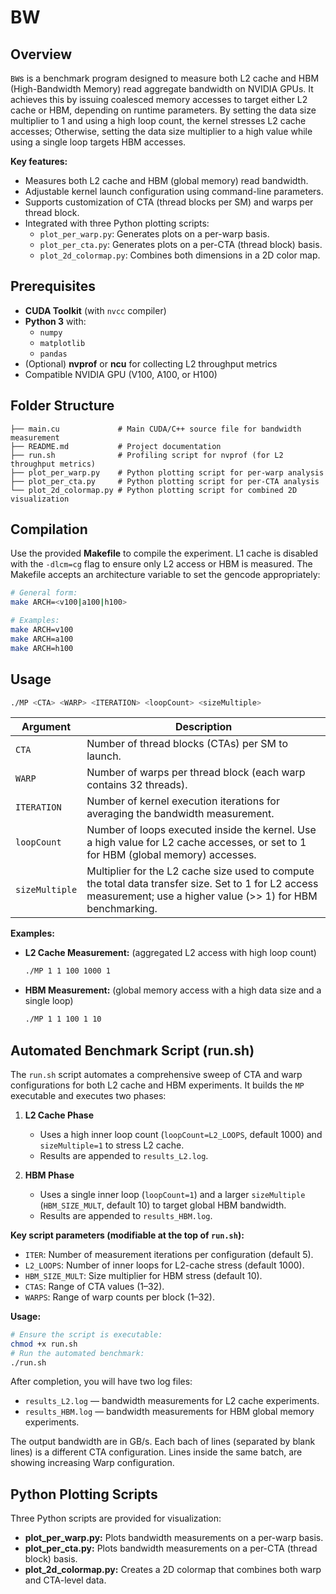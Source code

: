 # BW

## Overview

`BW`s is a benchmark program designed to measure both L2 cache and HBM (High-Bandwidth Memory) read aggregate bandwidth on NVIDIA GPUs. It achieves this by issuing coalesced memory accesses to target either L2 cache or HBM, depending on runtime parameters. By setting the data size multiplier to 1 and using a high loop count, the kernel stresses L2 cache accesses; Otherwise, setting the data size multiplier to a high value while using a single loop targets HBM accesses.

**Key features:**
- Measures both L2 cache and HBM (global memory) read bandwidth.
- Adjustable kernel launch configuration using command-line parameters.
- Supports customization of CTA (thread blocks per SM) and warps per thread block.
- Integrated with three Python plotting scripts:
  - `plot_per_warp.py`: Generates plots on a per-warp basis.
  - `plot_per_cta.py`: Generates plots on a per-CTA (thread block) basis.
  - `plot_2d_colormap.py`: Combines both dimensions in a 2D color map.

## Prerequisites

- **CUDA Toolkit** (with `nvcc` compiler)
- **Python 3** with:
  - `numpy`
  - `matplotlib`
  - `pandas`
- (Optional) **nvprof** or **ncu** for collecting L2 throughput metrics
- Compatible NVIDIA GPU (V100, A100, or H100)

## Folder Structure

```
├── main.cu             # Main CUDA/C++ source file for bandwidth measurement
├── README.md           # Project documentation
├── run.sh              # Profiling script for nvprof (for L2 throughput metrics)
├── plot_per_warp.py    # Python plotting script for per-warp analysis
├── plot_per_cta.py     # Python plotting script for per-CTA analysis
└── plot_2d_colormap.py # Python plotting script for combined 2D visualization
```

## Compilation

Use the provided **Makefile** to compile the experiment. L1 cache is disabled with the `-dlcm=cg` flag to ensure only L2 access or HBM is measured. The Makefile accepts an architecture variable to set the gencode appropriately:

```bash
# General form:
make ARCH=<v100|a100|h100>

# Examples:
make ARCH=v100
make ARCH=a100
make ARCH=h100
```


## Usage

```bash
./MP <CTA> <WARP> <ITERATION> <loopCount> <sizeMultiple>
```

| Argument       | Description                                                                                                                                                          |
|----------------|----------------------------------------------------------------------------------------------------------------------------------------------------------------------|
| `CTA`          | Number of thread blocks (CTAs) per SM to launch.                                                                                                                     |
| `WARP`         | Number of warps per thread block (each warp contains 32 threads).                                                                                                    |
| `ITERATION`    | Number of kernel execution iterations for averaging the bandwidth measurement.                                                                                       |
| `loopCount`    | Number of loops executed inside the kernel. Use a high value for L2 cache accesses, or set to 1 for HBM (global memory) accesses.                                     |
| `sizeMultiple` | Multiplier for the L2 cache size used to compute the total data transfer size. Set to 1 for L2 access measurement; use a higher value (>> 1) for HBM benchmarking.  |

**Examples:**

- **L2 Cache Measurement:** (aggregated L2 access with high loop count)
  ```bash
  ./MP 1 1 100 1000 1
  ```

- **HBM Measurement:** (global memory access with a high data size and a single loop)
  ```bash
  ./MP 1 1 100 1 10
  ```

## Automated Benchmark Script (run.sh)

The `run.sh` script automates a comprehensive sweep of CTA and warp configurations for both L2 cache and HBM experiments. It builds the `MP` executable and executes two phases:

1. **L2 Cache Phase**
   - Uses a high inner loop count (`loopCount=L2_LOOPS`, default 1000) and `sizeMultiple=1` to stress L2 cache.
   - Results are appended to `results_L2.log`.

2. **HBM Phase**
   - Uses a single inner loop (`loopCount=1`) and a larger `sizeMultiple` (`HBM_SIZE_MULT`, default 10) to target global HBM bandwidth.
   - Results are appended to `results_HBM.log`.

**Key script parameters (modifiable at the top of `run.sh`):**
- `ITER`: Number of measurement iterations per configuration (default 5).
- `L2_LOOPS`: Number of inner loops for L2-cache stress (default 1000).
- `HBM_SIZE_MULT`: Size multiplier for HBM stress (default 10).
- `CTAS`: Range of CTA values (1–32).
- `WARPS`: Range of warp counts per block (1–32).

**Usage:**
```bash
# Ensure the script is executable:
chmod +x run.sh
# Run the automated benchmark:
./run.sh
```

After completion, you will have two log files:
- `results_L2.log` — bandwidth measurements for L2 cache experiments.
- `results_HBM.log` — bandwidth measurements for HBM global memory experiments.

The output bandwidth are in GB/s. Each bach of lines (separated by blank lines) is a different CTA configuration. Lines inside the same batch, are showing increasing Warp configuration.

## Python Plotting Scripts

Three Python scripts are provided for visualization:
- **plot_per_warp.py:** Plots bandwidth measurements on a per-warp basis.
- **plot_per_cta.py:** Plots bandwidth measurements on a per-CTA (thread block) basis.
- **plot_2d_colormap.py:** Creates a 2D colormap that combines both warp and CTA-level data.


